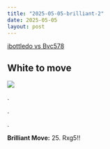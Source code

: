 ```yaml
---
title: "2025-05-05-brilliant-2"
date: 2025-05-05
layout: post
---
```


[ibottledo vs Bvc578](https://www.chess.com/analysis/game/live/138123595420?move=48&tab=review)

## White to move

![](/RecordMyBrilliancy/images/2025-05-05-brilliant-2.png)

.

.

.

**Brilliant Move:** 25. Rxg5!!

